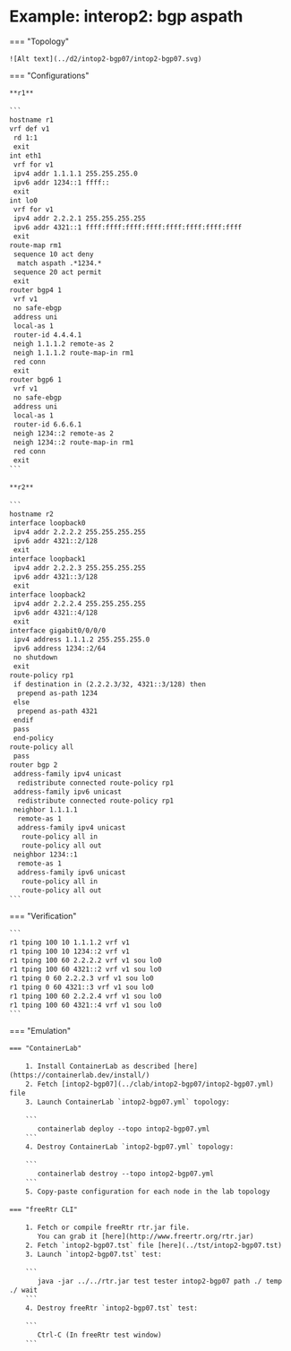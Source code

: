 # Example: interop2: bgp aspath

=== "Topology"

    ![Alt text](../d2/intop2-bgp07/intop2-bgp07.svg)

=== "Configurations"

    **r1**

    ```
    hostname r1
    vrf def v1
     rd 1:1
     exit
    int eth1
     vrf for v1
     ipv4 addr 1.1.1.1 255.255.255.0
     ipv6 addr 1234::1 ffff::
     exit
    int lo0
     vrf for v1
     ipv4 addr 2.2.2.1 255.255.255.255
     ipv6 addr 4321::1 ffff:ffff:ffff:ffff:ffff:ffff:ffff:ffff
     exit
    route-map rm1
     sequence 10 act deny
      match aspath .*1234.*
     sequence 20 act permit
     exit
    router bgp4 1
     vrf v1
     no safe-ebgp
     address uni
     local-as 1
     router-id 4.4.4.1
     neigh 1.1.1.2 remote-as 2
     neigh 1.1.1.2 route-map-in rm1
     red conn
     exit
    router bgp6 1
     vrf v1
     no safe-ebgp
     address uni
     local-as 1
     router-id 6.6.6.1
     neigh 1234::2 remote-as 2
     neigh 1234::2 route-map-in rm1
     red conn
     exit
    ```

    **r2**

    ```
    hostname r2
    interface loopback0
     ipv4 addr 2.2.2.2 255.255.255.255
     ipv6 addr 4321::2/128
     exit
    interface loopback1
     ipv4 addr 2.2.2.3 255.255.255.255
     ipv6 addr 4321::3/128
     exit
    interface loopback2
     ipv4 addr 2.2.2.4 255.255.255.255
     ipv6 addr 4321::4/128
     exit
    interface gigabit0/0/0/0
     ipv4 address 1.1.1.2 255.255.255.0
     ipv6 address 1234::2/64
     no shutdown
     exit
    route-policy rp1
     if destination in (2.2.2.3/32, 4321::3/128) then
      prepend as-path 1234
     else
      prepend as-path 4321
     endif
     pass
     end-policy
    route-policy all
     pass
    router bgp 2
     address-family ipv4 unicast
      redistribute connected route-policy rp1
     address-family ipv6 unicast
      redistribute connected route-policy rp1
     neighbor 1.1.1.1
      remote-as 1
      address-family ipv4 unicast
       route-policy all in
       route-policy all out
     neighbor 1234::1
      remote-as 1
      address-family ipv6 unicast
       route-policy all in
       route-policy all out
    ```

=== "Verification"

    ```
    r1 tping 100 10 1.1.1.2 vrf v1
    r1 tping 100 10 1234::2 vrf v1
    r1 tping 100 60 2.2.2.2 vrf v1 sou lo0
    r1 tping 100 60 4321::2 vrf v1 sou lo0
    r1 tping 0 60 2.2.2.3 vrf v1 sou lo0
    r1 tping 0 60 4321::3 vrf v1 sou lo0
    r1 tping 100 60 2.2.2.4 vrf v1 sou lo0
    r1 tping 100 60 4321::4 vrf v1 sou lo0
    ```

=== "Emulation"

    === "ContainerLab"

        1. Install ContainerLab as described [here](https://containerlab.dev/install/)  
        2. Fetch [intop2-bgp07](../clab/intop2-bgp07/intop2-bgp07.yml) file  
        3. Launch ContainerLab `intop2-bgp07.yml` topology:  

        ```
           containerlab deploy --topo intop2-bgp07.yml  
        ```
        4. Destroy ContainerLab `intop2-bgp07.yml` topology:  

        ```
           containerlab destroy --topo intop2-bgp07.yml  
        ```
        5. Copy-paste configuration for each node in the lab topology

    === "freeRtr CLI"

        1. Fetch or compile freeRtr rtr.jar file.  
           You can grab it [here](http://www.freertr.org/rtr.jar)  
        2. Fetch `intop2-bgp07.tst` file [here](../tst/intop2-bgp07.tst)  
        3. Launch `intop2-bgp07.tst` test:  

        ```
           java -jar ../../rtr.jar test tester intop2-bgp07 path ./ temp ./ wait
        ```
        4. Destroy freeRtr `intop2-bgp07.tst` test:  

        ```
           Ctrl-C (In freeRtr test window)
        ```

